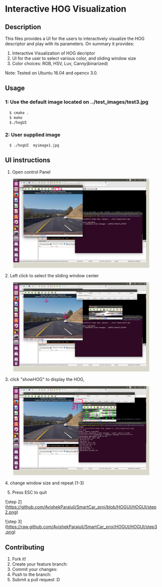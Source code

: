 # Interactive HOG Visualization
## Description
This files provides a UI for the users to interactively visualize the HOG descriptor and play with its parameters.
On summary it provides:

1. Interactive Visualization of HOG decriptor
2. UI for the user to select various color, and sliding window size
3. Color choices: RGB, HSV, Luv, Canny(binarized)

Note: Tested on Ubuntu 16.04 and opencv 3.0. 

## Usage
### 1: Use the default image located on ../test_images/test3.jpg
```
  $ cmake .
  $ make
  $./hogUI
```
 
 ### 2: User supplied image
 
```
  $ ./hogUI  myimage1.jpg
```
  
## UI instructions  

1. Open control Panel
<p align="center">
  <img src="https://github.com/AvishekParajuli/SmartCar_proj/blob/master/HOGUI/step1.png" width ="450" />
</p>
2. Left click to select the sliding window center 
<p align="center">
  <img src="https://github.com/AvishekParajuli/SmartCar_proj/blob/master/HOGUI/step2.png" width ="450" />
</p>
3. click "showHOG" to display the HOG, 
<p align="center">
  <img src="https://github.com/AvishekParajuli/SmartCar_proj/blob/master/HOGUI/step3.png" width ="450" />
</p>
4. change window size and repeat (1-3)

5. Press ESC to quit


![step 2] (https://github.com/AvishekParajuli/SmartCar_proj/blob/HOGUI/HOGUI/step2.png)

![step 3] (https://raw.github.com/AvishekParajuli/SmartCar_proj/HOGUI/HOGUI/step3.png)



## Contributing

1. Fork it!
2. Create your feature branch:
3. Commit your changes: 
4. Push to the branch: 
5. Submit a pull request :D
   
